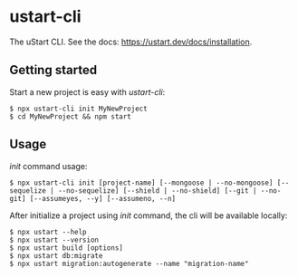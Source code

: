 # ustart-cli

The uStart CLI. See the docs: https://ustart.dev/docs/installation.

## Getting started

Start a new project is easy with *ustart-cli*:

```
$ npx ustart-cli init MyNewProject
$ cd MyNewProject && npm start
```

## Usage

*init* command usage:

```
$ npx ustart-cli init [project-name] [--mongoose | --no-mongoose] [--sequelize | --no-sequelize] [--shield | --no-shield] [--git | --no-git] [--assumeyes, --y] [--assumeno, --n]
```

After initialize a project using *init* command, the cli will be available locally:

```
$ npx ustart --help
$ npx ustart --version
$ npx ustart build [options]
$ npx ustart db:migrate
$ npx ustart migration:autogenerate --name "migration-name"
```
